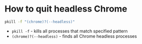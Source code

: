 # How to quit headless Chrome

```bash
pkill -f "(chrome)?(--headless)"
```

- `pkill -f` - kills all processes that match specified pattern
- `(chrome)?(--headless)` - finds all Chrome headless processes 


